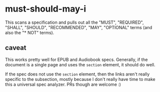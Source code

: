 # must-should-may-i
 
This scans a specification and pulls out all the "MUST", "REQUIRED", "SHALL", "SHOULD", "RECOMMENDED",  "MAY", "OPTIONAL" terms (and also the "* NOT" terms).

## caveat
This works pretty well for EPUB and Audiobook specs. Generally, if the document is a single page and uses the `section` element, it should do well.

If the spec does not use the `section` element, then the links aren't really specific to the subsection, mostly because I don't really have time to make this a universal spec analyzer. PRs though are welcome :) 